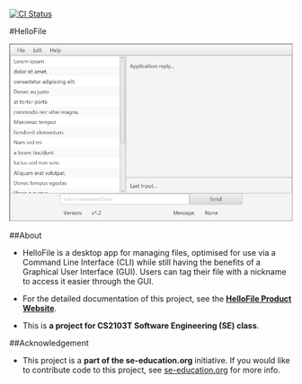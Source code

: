 [![CI Status](https://github.com/AY2021S1-CS2103T-F12-1/tp/workflows/Java%20CI/badge.svg)](https://github.com/AY2021S1-CS2103T-F12-1/tp/actions)

#HelloFile

![Ui](docs/images/Ui.png)

##About
* HelloFile is a desktop app for managing files, optimised for use via a Command Line Interface (CLI) while still having the benefits of a Graphical User Interface (GUI). 
Users can tag their file with a nickname to access it easier through the GUI.
* For the detailed documentation of this project, see the **[HelloFile Product Website](https://ay2021s1-cs2103t-f12-1.github.io/tp/)**.

* This is **a project for CS2103T Software Engineering (SE) class**.<br>

##Acknowledgement   
* This project is a **part of the se-education.org** initiative. If you would like to contribute code to this project, see [se-education.org](https://se-education.org#https://se-education.org/#contributing) for more info.




